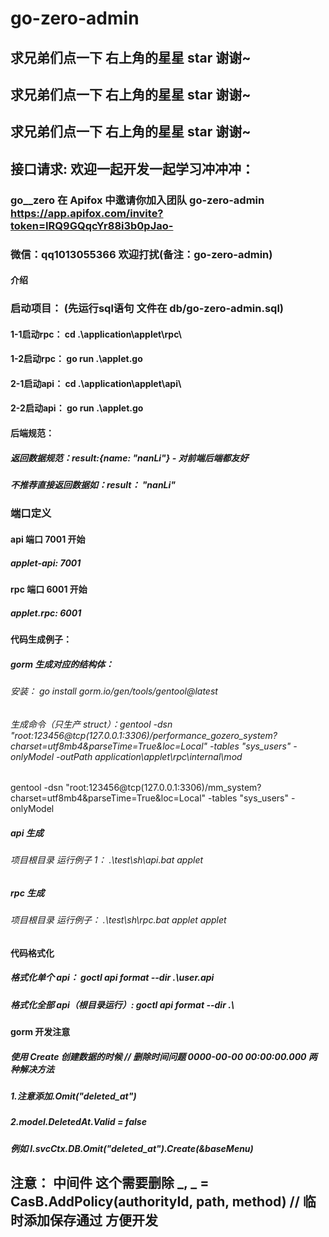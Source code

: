 # go-zero-admin

##  求兄弟们点一下 右上角的星星 star 谢谢~
##  求兄弟们点一下 右上角的星星 star 谢谢~
##  求兄弟们点一下 右上角的星星 star 谢谢~

## 接口请求: 欢迎一起开发一起学习冲冲冲： 
### go__zero 在 Apifox 中邀请你加入团队 go-zero-admin https://app.apifox.com/invite?token=IRQ9GQqcYr88i3b0pJao-
### 微信：qq1013055366  欢迎打扰(备注：go-zero-admin)

#### 介绍

### 启动项目： (先运行sql语句 文件在 db/go-zero-admin.sql)
#### 1-1启动rpc： cd .\application\applet\rpc\
#### 1-2启动rpc：  go run .\applet.go

#### 2-1启动api： cd .\application\applet\api\
#### 2-2启动api：  go run .\applet.go


#### 后端规范：

##### 返回数据规范：result:{name: "nanLi"} - 对前端后端都友好

##### 不推荐直接返回数据如：result： "nanLi"

### 端口定义

#### api 端口 7001 开始
##### applet-api: 7001


#### rpc 端口 6001 开始
##### applet.rpc: 6001

#### 代码生成例子：

##### gorm 生成对应的结构体：

###### 安装： go install gorm.io/gen/tools/gentool@latest

###### 生成命令（只生产 struct）：gentool -dsn "root:123456@tcp(127.0.0.1:3306)/performance_gozero_system?charset=utf8mb4&parseTime=True&loc=Local" -tables "sys_users" -onlyModel -outPath application\applet\rpc\internal\mod
gentool -dsn "root:123456@tcp(127.0.0.1:3306)/mm_system?charset=utf8mb4&parseTime=True&loc=Local" -tables "sys_users" -onlyModel

##### api 生成
###### 项目根目录 运行例子 1： .\test\sh\api.bat applet

##### rpc 生成
###### 项目根目录 运行例子： .\test\sh\rpc.bat applet applet

#### 代码格式化
##### 格式化单个 api： goctl api format --dir .\user.api
##### 格式化全部 api（根目录运行）: goctl api format --dir .\

#### gorm 开发注意

##### 使用 Create 创建数据的时候 // 删除时间问题 0000-00-00 00:00:00.000 两种解决方法

##### 1.注意添加.Omit("deleted_at")

##### 2.model.DeletedAt.Valid = false

##### 例如 l.svcCtx.DB.Omit("deleted_at").Create(&baseMenu)

## 注意： 中间件 这个需要删除 _, _ = CasB.AddPolicy(authorityId, path, method) // 临时添加保存通过 方便开发
